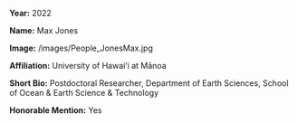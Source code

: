 **Year:** 2022

**Name:** Max Jones

**Image:** /images/People_JonesMax.jpg

**Affiliation:** University of Hawaiʻi at Mānoa

**Short Bio:** Postdoctoral Researcher, Department of Earth Sciences, School of Ocean & Earth Science & Technology

**Honorable Mention:** Yes
